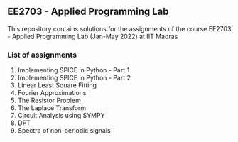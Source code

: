 ## EE2703 - Applied Programming Lab
This repository contains solutions for the assignments of the course EE2703 - Applied Programming Lab (Jan-May 2022) at IIT Madras
### List of assignments
1) Implementing SPICE in Python - Part 1
2) Implementing SPICE in Python - Part 2
3) Linear Least Square Fitting
4) Fourier Approximations
5) The Resistor Problem
6) The Laplace Transform
7) Circuit Analysis using SYMPY
8) DFT
9) Spectra of non-periodic signals
